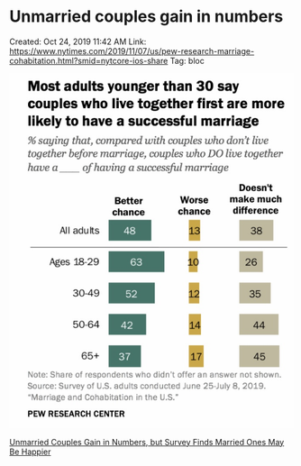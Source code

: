 # Unmarried couples gain in numbers

Created: Oct 24, 2019 11:42 AM
Link: https://www.nytimes.com/2019/11/07/us/pew-research-marriage-cohabitation.html?smid=nytcore-ios-share
Tag: bloc

![Unmarried%20couples%20gain%20in%20numbers/D7DA9508-16E1-494A-8C3B-8AA945B56D60.jpeg](Unmarried%20couples%20gain%20in%20numbers/D7DA9508-16E1-494A-8C3B-8AA945B56D60.jpeg)

[Unmarried Couples Gain in Numbers, but Survey Finds Married Ones May Be Happier](https://www.nytimes.com/2019/11/07/us/pew-research-marriage-cohabitation.html?smid=nytcore-ios-share)